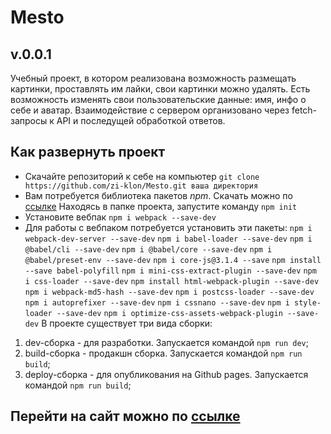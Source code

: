 # Mesto
## v.0.0.1

Учебный проект, в котором реализована возможность размещать картинки, проставлять им лайки, свои картинки можно удалять.
Есть возможность изменять свои пользовательские данные: имя, инфо о себе и аватар.
Взаимодействие с сервером организовано через fetch-запросы к API и последущей обработкой ответов.

## Как развернуть проект
* Скачайте репозиторий к себе на компьютер 
`git clone https://github.com/zi-klon/Mesto.git ваша директория`
* Вам потребуется библиотека пакетов *npm*. Скачать можно по [ссылке](https://nodejs.org/en/download/) 
Находясь в папке проекта, запустите команду `npm init`
* Установите вебпак `npm i webpack --save-dev`
* Для работы с вебпаком потребуется установить эти пакеты:
`npm i webpack-dev-server --save-dev`
`npm i babel-loader --save-dev`
`npm i @babel/cli --save-dev`
`npm i @babel/core --save-dev`
`npm i @babel/preset-env --save-dev`
`npm i core-js@3.1.4 --save`
`npm install --save babel-polyfill`
`npm i mini-css-extract-plugin --save-dev`
`npm i css-loader --save-dev`
`npm install html-webpack-plugin --save-dev`
`npm i webpack-md5-hash --save-dev`
`npm i postcss-loader --save-dev`
`npm i autoprefixer --save-dev`
`npm i cssnano --save-dev`
`npm i style-loader --save-dev`
`npm i optimize-css-assets-webpack-plugin --save-dev`
В проекте существует три вида сборки:
1. dev-сборка - для разработки. Запускается командой `npm run dev`;
2. build-сборка - продакшн сборка. Запускается командой `npm run build`;
3. deploy-сборка - для опубликования на Github pages. Запускается командой `npm run build`;

## Перейти на сайт можно по [ссылке](https://zi-klon.github.io/Mesto/)